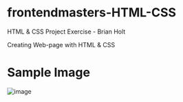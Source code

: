 # frontendmasters-HTML-CSS
HTML &amp; CSS Project Exercise - Brian Holt

Creating Web-page with HTML & CSS

# **Sample Image**

![image](https://user-images.githubusercontent.com/48628715/120748289-277def00-c4c8-11eb-8578-44f6cb0e762e.png)
